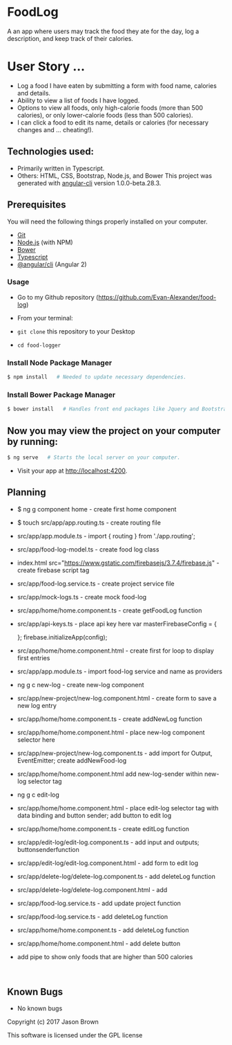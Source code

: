 # FoodLog

A an app where users may track the food they ate for the day, log a description, and keep track of their calories.

# User Story …

* Log a food I have eaten by submitting a form with food name, calories and details.
* Ability to view a list of foods I have logged.
* Options to view all foods, only high-calorie foods (more than 500 calories), or only lower-calorie foods (less than 500 calories).
* I can click a food to edit its name, details or calories (for necessary changes and ... cheating!).

## Technologies used:
- Primarily written in Typescript.
- Others: HTML, CSS, Bootstrap, Node.js, and Bower
This project was generated with [angular-cli](https://github.com/angular/angular-cli) version 1.0.0-beta.28.3.


## Prerequisites

You will need the following things properly installed on your computer.

* [Git](https://git-scm.com/)
* [Node.js](https://nodejs.org/) (with NPM)
* [Bower](https://bower.io/)
* [Typescript](https://www.typescriptlang.org/)
* [@angular/cli](https://cli.angular.io/) (Angular 2)

### Usage

* Go to my Github repository (https://github.com/Evan-Alexander/food-log)

* From your terminal:

* `git clone` this repository to your Desktop
* `cd food-logger`

### Install Node Package Manager

```bash
$ npm install   # Needed to update necessary dependencies.
```

### Install Bower Package Manager

```bash
$ bower install   # Handles front end packages like Jquery and Bootstrap.
```
## Now you may view the project on your computer by running:

```bash
$ ng serve   # Starts the local server on your computer.
```
* Visit your app at [http://localhost:4200](http://localhost:4200).

## Planning

* $ ng g component home - create first home component
* $ touch src/app/app.routing.ts - create routing file
* src/app/app.module.ts - import { routing } from './app.routing';
* src/app/food-log-model.ts - create food log class
* index.html src="https://www.gstatic.com/firebasejs/3.7.4/firebase.js" - create firebase script tag
* src/app/food-log.service.ts - create project service file
* src/app/mock-logs.ts - create mock food-log
* src/app/home/home.component.ts - create getFoodLog function
* src/app/api-keys.ts - place api key here
  var masterFirebaseConfig = {

    };
    firebase.initializeApp(config);
* src/app/home/home.component.html - create first for loop to display first entries
* src/app/app.module.ts - import food-log service and name as providers
* ng g c new-log - create new-log component
* src/app/new-project/new-log.component.html - create form to save a new log entry
* src/app/home/home.component.ts - create addNewLog function
* src/app/home/home.component.html - place new-log component selector here
* src/app/new-project/new-log.component.ts - add import for Output, EventEmitter; create addNewFood-log
* src/app/home/home.component.html add new-log-sender within new-log selector tag
* ng g c edit-log
* src/app/home/home.component.html - place edit-log selector tag with data binding and button sender; add button to edit log
* src/app/home/home.component.ts - create editLog function
* src/app/edit-log/edit-log.component.ts - add input and outputs; buttonsenderfunction
* src/app/edit-log/edit-log.component.html - add form to edit log
* src/app/delete-log/delete-log.component.ts - add deleteLog function
* src/app/delete-log/delete-log.component.html - add
* src/app/food-log.service.ts - add update project function
* src/app/food-log.service.ts - add deleteLog function
* src/app/home/home.component.ts - add deleteLog function
* src/app/home/home.component.html - add delete button
* add pipe to show only foods that are higher than 500 calories

&nbsp;
## Known Bugs
* No known bugs

Copyright (c) 2017 Jason Brown

This software is licensed under the GPL license
